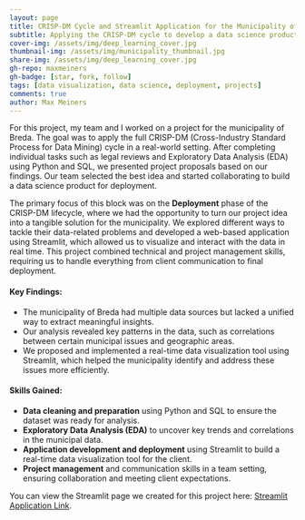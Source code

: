 ```yaml
---
layout: page
title: CRISP-DM Cycle and Streamlit Application for the Municipality of Breda
subtitle: Applying the CRISP-DM cycle to develop a data science product for the municipality
cover-img: /assets/img/deep_learning_cover.jpg
thumbnail-img: /assets/img/municipality_thumbnail.jpg
share-img: /assets/img/deep_learning_cover.jpg
gh-repo: maxmeiners
gh-badge: [star, fork, follow]
tags: [data visualization, data science, deployment, projects]
comments: true
author: Max Meiners
---
```


<div>
  <p>For this project, my team and I worked on a project for the municipality of Breda. The goal was to apply the full CRISP-DM (Cross-Industry Standard Process for Data Mining) cycle in a real-world setting. After completing individual tasks such as legal reviews and Exploratory Data Analysis (EDA) using Python and SQL, we presented project proposals based on our findings. Our team selected the best idea and started collaborating to build a data science product for deployment.
  </p>
  <p>
    The primary focus of this block was on the <strong>Deployment</strong> phase of the CRISP-DM lifecycle, where we had the opportunity to turn our project idea into a tangible solution for the municipality. We explored different ways to tackle their data-related problems and developed a web-based application using Streamlit, which allowed us to visualize and interact with the data in real time. This project combined technical and project management skills, requiring us to handle everything from client communication to final deployment.
  </p>

  <h4>Key Findings:</h4>
  <ul>
    <li>The municipality of Breda had multiple data sources but lacked a unified way to extract meaningful insights.</li>
    <li>Our analysis revealed key patterns in the data, such as correlations between certain municipal issues and geographic areas.</li>
    <li>We proposed and implemented a real-time data visualization tool using Streamlit, which helped the municipality identify and address these issues more efficiently.</li>
  </ul>

  <h4>Skills Gained:</h4>
  <ul>
    <li><strong>Data cleaning and preparation</strong> using Python and SQL to ensure the dataset was ready for analysis.</li>
    <li><strong>Exploratory Data Analysis (EDA)</strong> to uncover key trends and correlations in the municipal data.</li>
    <li><strong>Application development and deployment</strong> using Streamlit to build a real-time data visualization tool for the client.</li>
    <li><strong>Project management</strong> and communication skills in a team setting, ensuring collaboration and meeting client expectations.</li>
  </ul>

  <p>
    You can view the Streamlit page we created for this project here: <a href="https://bredauniversityadsai-2022-23d-1fc-deliverables1-homepage-0ylp0q.streamlit.app" target="_blank">Streamlit Application Link</a>.
  </p>
</div>
